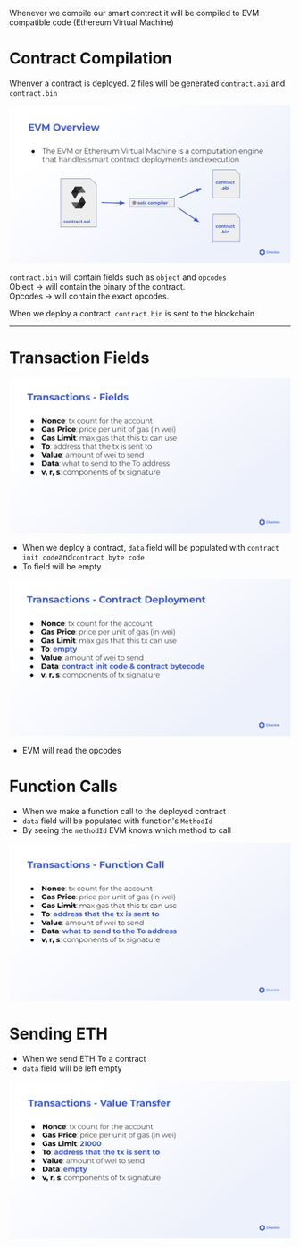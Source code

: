 Whenever we compile our smart contract it will be compiled to EVM compatible code
(Ethereum Virtual Machine)

# Contract Compilation

Whenver a contract is deployed. 2 files will be generated `contract.abi` and `contract.bin`

![Compile Contract](./Advanced/images/1-compiled.png)

`contract.bin` will contain fields such as `object` and `opcodes`  
Object -> will contain the binary of the contract.  
Opcodes -> will contain the exact opcodes.

When we deploy a contract.
`contract.bin` is sent to the blockchain

---

# Transaction Fields

![Transaction Fields](./Advanced/images/2-transaction-fields.png)

-   When we deploy a contract, `data` field will be populated with `contract init code`and`contract byte code`
-   To field will be empty

![Contract Deployment](./Advanced/images/5-contract-deployment.png)

-   EVM will read the opcodes

# Function Calls

-   When we make a function call to the deployed contract
-   `data` field will be populated with function's `MethodId`
-   By seeing the `methodId` EVM knows which method to call

![Function Call](./Advanced/images/6-function-call.png)

# Sending ETH

-   When we send ETH To a contract
-   `data` field will be left empty

![Sending ETH](./Advanced/images/7-value-transfer.png)
